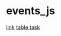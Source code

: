 # events_js
[link](https://bartushak007.github.io/events_js/src/)
[table task](https://bartushak007.github.io/events_js/src/last_task/)
